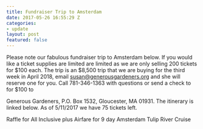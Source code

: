 ```yaml
---
title: Fundraiser Trip to Amsterdam
date: 2017-05-26 16:55:29 Z
categories:
- update
layout: post
featured: false
---
```


Please note our fabulous fundraiser trip to Amsterdam below. If you would like a ticket supplies are limited are limited as we are only selling 200 tickets for $100 each. The trip is an $8,500 trip that we are buying for the third week in April 2018, email susan@generousgardeners.org and she will reserve one for you. Call 781-346-1363 with questions or send a check to for $100 to

Generous Gardeners, P.O. Box 1532, Gloucester, MA 01931\. The itinerary is linked below. As of 5/11/2017 we have 75 tickets left.

Raffle for All Inclusive plus Airfare for 9 day Amsterdam Tulip River Cruise
